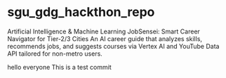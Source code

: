 # sgu_gdg_hackthon_repo
Artificial Intelligence & Machine Learning
JobSensei: Smart Career Navigator for Tier-2/3 Cities
An AI career guide that analyzes skills, recommends jobs, and suggests courses via Vertex AI and YouTube Data API tailored for non-metro users.



hello everyone
This is a test commit 